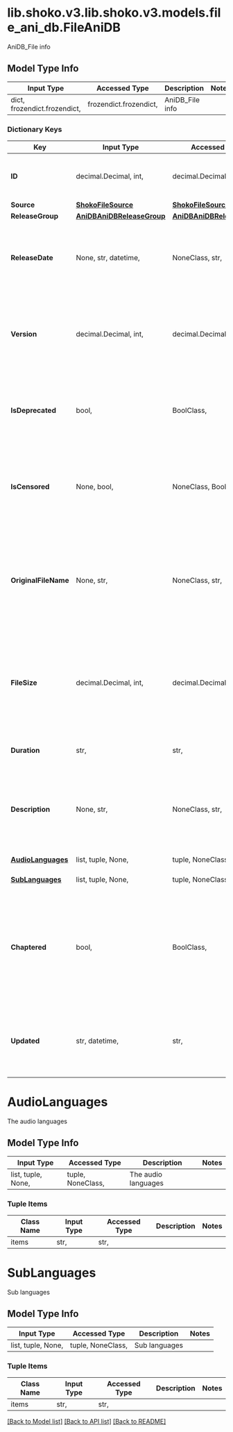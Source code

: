 # lib.shoko.v3.lib.shoko.v3.models.file_ani_db.FileAniDB

AniDB_File info

## Model Type Info
Input Type | Accessed Type | Description | Notes
------------ | ------------- | ------------- | -------------
dict, frozendict.frozendict,  | frozendict.frozendict,  | AniDB_File info | 

### Dictionary Keys
Key | Input Type | Accessed Type | Description | Notes
------------ | ------------- | ------------- | ------------- | -------------
**ID** | decimal.Decimal, int,  | decimal.Decimal,  | The AniDB File ID | [optional] value must be a 32 bit integer
**Source** | [**ShokoFileSource**](ShokoFileSource.md) | [**ShokoFileSource**](ShokoFileSource.md) |  | [optional] 
**ReleaseGroup** | [**AniDBAniDBReleaseGroup**](AniDBAniDBReleaseGroup.md) | [**AniDBAniDBReleaseGroup**](AniDBAniDBReleaseGroup.md) |  | [optional] 
**ReleaseDate** | None, str, datetime,  | NoneClass, str,  | The file&#x27;s release date. This is probably not filled in | [optional] value must conform to RFC-3339 date-time
**Version** | decimal.Decimal, int,  | decimal.Decimal,  | The file&#x27;s version, Usually 1, sometimes more when there are edits released later | [optional] value must be a 32 bit integer
**IsDeprecated** | bool,  | BoolClass,  | Is the file marked as deprecated. Generally, yes if there&#x27;s a V2, and this isn&#x27;t it | [optional] 
**IsCensored** | None, bool,  | NoneClass, BoolClass,  | Mostly applicable to hentai, but on occasion a TV release is censored enough to earn this. | [optional] 
**OriginalFileName** | None, str,  | NoneClass, str,  | The original FileName. Useful for when you obtained from a shady source or when you renamed it without thinking. | [optional] 
**FileSize** | decimal.Decimal, int,  | decimal.Decimal,  | The reported FileSize. If you got this far and it doesn&#x27;t match, something very odd has occurred | [optional] value must be a 64 bit integer
**Duration** | str,  | str,  | The reported duration of the file | [optional] 
**Description** | None, str,  | NoneClass, str,  | Any comments that were added to the file, such as something wrong with it. | [optional] 
**[AudioLanguages](#AudioLanguages)** | list, tuple, None,  | tuple, NoneClass,  | The audio languages | [optional] 
**[SubLanguages](#SubLanguages)** | list, tuple, None,  | tuple, NoneClass,  | Sub languages | [optional] 
**Chaptered** | bool,  | BoolClass,  | Does the file have chapters. This may be wrong, since it was only added in AVDump2 (a more recent version at that) | [optional] 
**Updated** | str, datetime,  | str,  | When we last got data on this file | [optional] value must conform to RFC-3339 date-time

# AudioLanguages

The audio languages

## Model Type Info
Input Type | Accessed Type | Description | Notes
------------ | ------------- | ------------- | -------------
list, tuple, None,  | tuple, NoneClass,  | The audio languages | 

### Tuple Items
Class Name | Input Type | Accessed Type | Description | Notes
------------- | ------------- | ------------- | ------------- | -------------
items | str,  | str,  |  | 

# SubLanguages

Sub languages

## Model Type Info
Input Type | Accessed Type | Description | Notes
------------ | ------------- | ------------- | -------------
list, tuple, None,  | tuple, NoneClass,  | Sub languages | 

### Tuple Items
Class Name | Input Type | Accessed Type | Description | Notes
------------- | ------------- | ------------- | ------------- | -------------
items | str,  | str,  |  | 

[[Back to Model list]](../../README.md#documentation-for-models) [[Back to API list]](../../README.md#documentation-for-api-endpoints) [[Back to README]](../../README.md)

